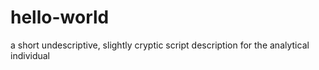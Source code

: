 # hello-world
a short undescriptive, slightly cryptic script description for the analytical individual

